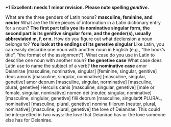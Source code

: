 **+1 Excellent: needs 1 minor revision.**
**Please note spelling *genitive*.**

What are the three genders of Latin nouns?
**masculine, feminine, and neuter**
What are the three pieces of information in a Latin dictionary entry for a noun?
**The first part tells you its nominative singular form, the second part is its genitive singular form, and the gender(s), usually abbreviated m, f, or n.**
How do you figure out what declension a noun belongs to?
**You look at the endings of its genetive singular**
Like Latin, you can easily describe one noun with another noun in English (e.g., “the book’s title”, “the format of the assignment”). What case do you use in Latin to describe one noun with another noun?
**the genetive case**
What case does Latin use to name the subject of a verb?
**the nominative case**
amor Deianirae [masculine, nominative, singular] [feminine, singular, genitive]
deus amoris [masculine, singular, nominative] [masculine, singular, genetive]
amor deorum [masculine, singular, norminative] [masculine, plural, genetive]
Herculis canis [masculine, singular, genetive] [male or female, singular, nominative]
nomen dei [neuter, singular, nominative] [masculine, singlular, genetive]
filii deorum [masculine, singular❌ PLURAL, nominative] [masculine, plural, genetive]
nomina filiorum [neuter, plural, nominative] [masculine, plural, genetive]
the love of Deianirae. This could be interpretted in two ways: the love that Deianirae has or the love someone else has for Deianirae. 
